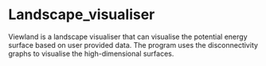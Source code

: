 # Landscape_visualiser

Viewland is a landscape visualiser that can visualise the potential energy surface based on user provided data. The program uses the disconnectivity graphs to visualise the high-dimensional surfaces.
